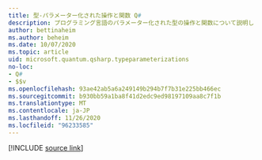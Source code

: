 ```yaml
---
title: 型-パラメーター化された操作と関数 Q#
description: プログラミング言語のパラメーター化された型の操作と関数について説明し Q# ます。
author: bettinaheim
ms.author: beheim
ms.date: 10/07/2020
ms.topic: article
uid: microsoft.quantum.qsharp.typeparameterizations
no-loc:
- Q#
- $$v
ms.openlocfilehash: 93ae42ab5a6a249149b294b7f7b31e225bb466ec
ms.sourcegitcommit: b930bb59a1ba8f41d2edc9ed98197109aa8c7f1b
ms.translationtype: MT
ms.contentlocale: ja-JP
ms.lasthandoff: 11/26/2020
ms.locfileid: "96233585"
---
```

<!---
# Type parameterization in Q#
-->

[!INCLUDE [source link](~/includes/qsharp-language/Specifications/Language/4_TypeSystem/TypeParameterizations.md)]

